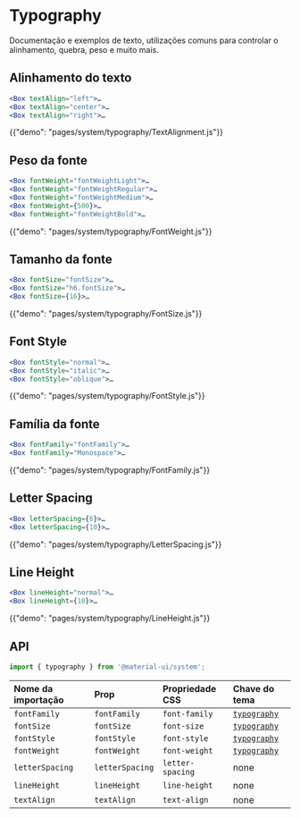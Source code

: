# Typography

<p class="description">Documentação e exemplos de texto, utilizações comuns para controlar o alinhamento, quebra, peso e muito mais.</p>

## Alinhamento do texto

```jsx
<Box textAlign="left">…
<Box textAlign="center">…
<Box textAlign="right">…
```

{{"demo": "pages/system/typography/TextAlignment.js"}}

## Peso da fonte

```jsx
<Box fontWeight="fontWeightLight">…
<Box fontWeight="fontWeightRegular">…
<Box fontWeight="fontWeightMedium">…
<Box fontWeight={500}>…
<Box fontWeight="fontWeightBold">…
```

{{"demo": "pages/system/typography/FontWeight.js"}}

## Tamanho da fonte

```jsx
<Box fontSize="fontSize">…
<Box fontSize="h6.fontSize">…
<Box fontSize={16}>…
```

{{"demo": "pages/system/typography/FontSize.js"}}

## Font Style

```jsx
<Box fontStyle="normal">…
<Box fontStyle="italic">…
<Box fontStyle="oblique">…
```

{{"demo": "pages/system/typography/FontStyle.js"}}

## Família da fonte

```jsx
<Box fontFamily="fontFamily">…
<Box fontFamily="Monospace">…
```

{{"demo": "pages/system/typography/FontFamily.js"}}

## Letter Spacing

```jsx
<Box letterSpacing={6}>…
<Box letterSpacing={10}>…
```

{{"demo": "pages/system/typography/LetterSpacing.js"}}

## Line Height

```jsx
<Box lineHeight="normal">…
<Box lineHeight={10}>…
```

{{"demo": "pages/system/typography/LineHeight.js"}}

## API

```js
import { typography } from '@material-ui/system';
```

| Nome da importação | Prop            | Propriedade CSS  | Chave do tema                       |
|:------------------ |:--------------- |:---------------- |:----------------------------------- |
| `fontFamily`       | `fontFamily`    | `font-family`    | [`typography`](/system/typography/) |
| `fontSize`         | `fontSize`      | `font-size`      | [`typography`](/system/typography/) |
| `fontStyle`        | `fontStyle`     | `font-style`     | [`typography`](/system/typography/) |
| `fontWeight`       | `fontWeight`    | `font-weight`    | [`typography`](/system/typography/) |
| `letterSpacing`    | `letterSpacing` | `letter-spacing` | none                                |
| `lineHeight`       | `lineHeight`    | `line-height`    | none                                |
| `textAlign`        | `textAlign`     | `text-align`     | none                                |